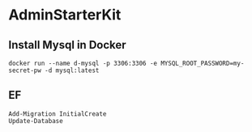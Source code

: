 # AdminStarterKit

## Install Mysql in Docker

`docker run --name d-mysql -p 3306:3306 -e MYSQL_ROOT_PASSWORD=my-secret-pw -d mysql:latest`

## EF

```
Add-Migration InitialCreate
Update-Database
```
